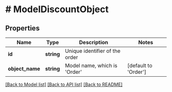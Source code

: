 # # ModelDiscountObject

## Properties

Name | Type | Description | Notes
------------ | ------------- | ------------- | -------------
**id** | **string** | Unique identifier of the order |
**object_name** | **string** | Model name, which is &#39;Order&#39; | [default to 'Order']

[[Back to Model list]](../../README.md#models) [[Back to API list]](../../README.md#endpoints) [[Back to README]](../../README.md)
